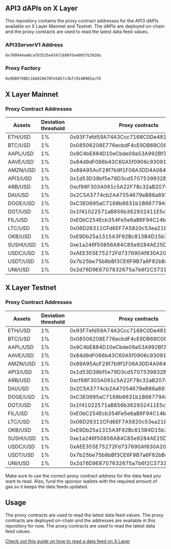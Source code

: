 ## API3 dAPIs on X Layer

This repository contains the proxy contract addresses for the API3 dAPIs available on X Layer Mainnet and Testnet. The dAPIs are deployed on-chain and the proxy contracts are used to read the latest data feed values.

### API3ServerV1 Address
`0x709944a48caf83535e43471680fda4905fb3920a`
### Proxy Factory
`0x9EB9798Dc1b602067DFe5A57c3bfc914B965acFD`

## X Layer Mainnet

### Proxy Contract Addresses

| Assets | Deviation threshold | Proxy contracts | Sponsor wallets |
|--------|---------------------|-----------------|-----------------|
| ETH/USD | 1% | 0x93F7efd59A74A3Ccc7168C0De481461e5Bd9518c | 0xC680BcDA3b122837A0D49ba23f607b412Cd90906 |
| BTC/USD | 1% | 0x08506208E776ecbdF4cE9DB69C08Aa90A06825C0 | 0x82D117e7AdEd3fC8A9266252899B21C843dDC4B2 |
| AAPL/USD | 1% | 0x9C4bE884D10eCbde09a53A992Bf3a01D7c8fCA26 | 0x91E8A2033f1ce7f0138f88e01EFEAA14776387FD |
| AAVE/USD | 1% | 0x84d9dF066b43C60A5f0906c930914dc98B654493 | 0x17EeAbF49bE81B763F88877E508584cf0A5a5eD6 |
| AMZN/USD | 1% | 0x89A95AcF28f7b9f1F06A3DD4A064560568b30E92 | 0xd74eDF7043472830d93145Bd0087059c6AB317F3 |
| API3/USD | 1% | 0x1d53D38bf5e79D3cd5707539932B22B09a4E450b | 0xBA1817Ceb62A8dcC9d42a166b9F7CAB204656c72 |
| ARB/USD | 1% | 0xcf98F303A091c5A22F78c32aB207cfEA2774dfa4 | 0x751114392B3Da45f24755aCd51a6E794E5Af029a |
| DAI/USD | 1% | 0x2C5A3774cb2A47054679eB86a897440c564AC867 | 0xF8CbF618Bc8ff4BF78bEb744ba33380C362227Db |
| DOGE/USD | 1% | 0xC3E0695aC7168b8631b1B66779AB8a5C751a3146 | 0x8B67b0728380fF6931cc7D4aa8ab2844A6f0B82F |
| DOT/USD | 1% | 0x1f41022571aB856b362932411E5cfAD82A13A415 | 0x1503370573eB9bD04fc376a14fA3Be51E9046425 |
| FIL/USD | 1% | 0xE0bC254Ecb354Fe5e6aB6F94C14b9F008Ddd7371 | 0x666deEF0501EcC1D1611Acc8B36C0b67B0d9451F |
| LTC/USD | 1% | 0x06D26311CFd6EF7A5820c53ea2184ecE9a51a0Aa | 0xDf5ebd7B04806829a286e6332004C796951a3fda |
| OKB/USD | 1% | 0xE9Db25a1315A3F92Bc815B4D15b78d7759c2139D | 0xc291031327953E61400004B5F209bEc996F69BcF |
| SUSHI/USD | 1% | 0xe1a246f50856A84C85e9284AE25D810ddF189862 | 0xc0A66985c2106a2e03AAbEF1E57a93Da0d10E951 |
| USDC/USD | 1% | 0xAEE355E75272Fd737690Af830A20193c93e6f159 | 0x2b265b6D826E8d538C3721a1B364073CB3f75234 |
| USDT/USD | 1% | 0x7b25be75b8bBf3CE6F9B7a6F82bB84d2976cb7aB | 0x8Fc8f8548C2ff2D7A8a92a30ACaB3cA6a6b9F868 |
| UNI/USD | 1% | 0x2d76D9E6707632675a7b6f2C3731e7a2449f6C6c | 0x2DC913BBFB55451dbd10aF61a0064DA687E3397e |

## X Layer Testnet

### Proxy Contract Addresses

| Assets | Deviation threshold | Proxy contracts | Sponsor wallets |
|--------|---------------------|-----------------|-----------------|
| ETH/USD | 1% | 0x93F7efd59A74A3Ccc7168C0De481461e5Bd9518c | 0xC680BcDA3b122837A0D49ba23f607b412Cd90906 |
| BTC/USD | 1% | 0x08506208E776ecbdF4cE9DB69C08Aa90A06825C0 | 0x82D117e7AdEd3fC8A9266252899B21C843dDC4B2 |
| AAPL/USD | 1% | 0x9C4bE884D10eCbde09a53A992Bf3a01D7c8fCA26 | 0x91E8A2033f1ce7f0138f88e01EFEAA14776387FD |
| AAVE/USD | 1% | 0x84d9dF066b43C60A5f0906c930914dc98B654493 | 0x17EeAbF49bE81B763F88877E508584cf0A5a5eD6 |
| AMZN/USD | 1% | 0x89A95AcF28f7b9f1F06A3DD4A064560568b30E92 | 0xd74eDF7043472830d93145Bd0087059c6AB317F3 |
| API3/USD | 1% | 0x1d53D38bf5e79D3cd5707539932B22B09a4E450b | 0xBA1817Ceb62A8dcC9d42a166b9F7CAB204656c72 |
| ARB/USD | 1% | 0xcf98F303A091c5A22F78c32aB207cfEA2774dfa4 | 0x751114392B3Da45f24755aCd51a6E794E5Af029a |
| DAI/USD | 1% | 0x2C5A3774cb2A47054679eB86a897440c564AC867 | 0xF8CbF618Bc8ff4BF78bEb744ba33380C362227Db |
| DOGE/USD | 1% | 0xC3E0695aC7168b8631b1B66779AB8a5C751a3146 | 0x8B67b0728380fF6931cc7D4aa8ab2844A6f0B82F |
| DOT/USD | 1% | 0x1f41022571aB856b362932411E5cfAD82A13A415 | 0x1503370573eB9bD04fc376a14fA3Be51E9046425 |
| FIL/USD | 1% | 0xE0bC254Ecb354Fe5e6aB6F94C14b9F008Ddd7371 | 0x666deEF0501EcC1D1611Acc8B36C0b67B0d9451F |
| LTC/USD | 1% | 0x06D26311CFd6EF7A5820c53ea2184ecE9a51a0Aa | 0xDf5ebd7B04806829a286e6332004C796951a3fda |
| OKB/USD | 1% | 0xE9Db25a1315A3F92Bc815B4D15b78d7759c2139D | 0xc291031327953E61400004B5F209bEc996F69BcF |
| SUSHI/USD | 1% | 0xe1a246f50856A84C85e9284AE25D810ddF189862 | 0xc0A66985c2106a2e03AAbEF1E57a93Da0d10E951 |
| USDC/USD | 1% | 0xAEE355E75272Fd737690Af830A20193c93e6f159 | 0x2b265b6D826E8d538C3721a1B364073CB3f75234 |
| USDT/USD | 1% | 0x7b25be75b8bBf3CE6F9B7a6F82bB84d2976cb7aB | 0x8Fc8f8548C2ff2D7A8a92a30ACaB3cA6a6b9F868 |
| UNI/USD | 1% | 0x2d76D9E6707632675a7b6f2C3731e7a2449f6C6c | 0x2DC913BBFB55451dbd10aF61a0064DA687E3397e |

Make sure to use the correct proxy contract address for the data feed you want to read. Also, fund the sponsor wallets with the required amount of gas so it keeps the data feeds updated.

## Usage

The proxy contracts are used to read the latest data feed values. The proxy contracts are deployed on-chain and the addresses are available in this repository for now. The proxy contracts are used to read the latest data feed values.

[Check out this guide on how to read a data feed on X Layer](https://docs.api3.org/guides/dapis/read-a-dapi/)
